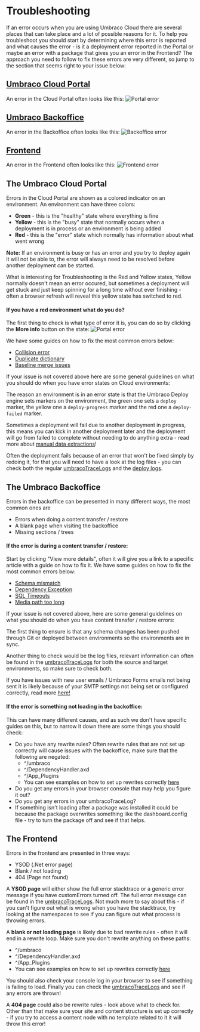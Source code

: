# Troubleshooting

If an error occurs when you are using Umbraco Cloud there are several places that can take place and a lot of possible reasons for it. To help you troubleshoot you should start by determining where this error is reported and what causes the error - is it a deployment error reported in the Portal or maybe an error with a package that gives you an error in the Frontend? The approach you need to follow to fix these errors are very different, so jump to the section that seems right to your issue below:

## [Umbraco Cloud Portal](#the-umbraco-cloud-portal)
An error in the Cloud Portal often looks like this:
![Portal error](images/portal-error.png)

## [Umbraco Backoffice](#the-umbraco-backoffice)
An error in the Backoffice often looks like this:
![Backoffice error](images/backoffice-error.png)

## [Frontend](#the-frontend)
An error in the Frontend often looks like this:
![Frontend error](images/frontend-error.png)

## The Umbraco Cloud Portal
Errors in the Cloud Portal are shown as a colored indicator on an environment. An environment can have three colors:
* __Green__ - this is the "healthy" state where everything is fine
* __Yellow__ - this is the "busy" state that normally occurs when a deployment is in process or an environment is being added
* __Red__ - this is the "error" state which normally has information about what went wrong

**Note:** If an environment is busy or has an error and you try to deploy again it will not be able to, the error will always need to be resolved before another deployment can be started.

What is interesting for Troubleshooting is the Red and Yellow states, Yellow normally doesn't mean an error occured, but sometimes a deployment will get stuck and just keep spinning for a long time without ever finishing - often a browser refresh will reveal this yellow state has switched to red.

#### If you have a red environment what do you do?
The first thing to check is what type of error it is, you can do so by clicking the __**More info**__ button on the state:
![Portal error](images/portal-error2.png)

We have some guides on how to fix the most common errors below:
* [Collision error](Deployments/Structure-Error)
* [Duplicate dictionary](Deployments/Duplicate-Dictionary-Items)
* [Baseline merge issues](../Getting-Started/Baselines/Baseline-Merge-Conflicts)

If your issue is not covered above here are some general guidelines on what you should do when you have error states on Cloud environments:

The reason an environment is in an error state is that the Umbraco Deploy engine sets markers on the environment, the green one sets a `deploy` marker, the yellow one a `deploy-progress` marker and the red one a `deploy-failed` marker.

Sometimes a deployment will fail due to another deployment in progress, this means you can kick in another deployment later and the deployment will go from failed to complete without needing to do anything extra - read more about [manual data extractions](../Set-Up/Power-Tools/Manual-extractions)!

Often the deployment fails because of an error that won't be fixed simply by redoing it, for that you will need to have a look at the log files - you can check both the regular [umbracoTraceLogs](Log-Files/#umbraco-logs) and the [deploy logs](Log-Files/#deploy-logs).


## The Umbraco Backoffice
Errors in the backoffice can be presented in many different ways, the most common ones are 
* Errors when doing a content transfer / restore 
* A blank page when visiting the backoffice
* Missing sections / trees

#### If the error is during a content transfer / restore:
Start by clicking "View more details", often it will give you a link to a specific article with a guide on how to fix it. We have some guides on how to fix the most common errors below:
* [Schema mismatch](Deployments/Schema-Mismatches)
* [Dependency Exception](Deployments/Dependency-Exceptions)
* [SQL Timeouts](Deployments/Deploy-Settings)
* [Media path too long](Deployments/Path-too-long-exception)

If your issue is not covered above, here are some general guidelines on what you should do when you have content transfer / restore errors:

The first thing to ensure is that any schema changes has been pushed through Git or deployed between environments so the environments are in sync. 

Another thing to check would be the log files, relevant information can often be found in the [umbracoTraceLogs](Log-Files/#umbraco-logs) for both the source and target environments, so make sure to check both.

If you have issues with new user emails / Umbraco Forms emails not being sent it is likely because of your SMTP settings not being set or configured correctly, read more [here!](../Set-Up/SMTP-settings)

#### If the error is something not loading in the backoffice:
This can have many different causes, and as such we don't have specific guides on this, but to narrow it down there are some things you should check:

* Do you have any rewrite rules? Often rewrite rules that are not set up correctly will cause issues with the backoffice, make sure that the following are negated:
    * ^/umbraco 
    * ^/DependencyHandler.axd
    * ^/App_Plugins
    * You can see examples on how to set up rewrites correctly [here](../Set-Up/Manage-Domains/Rewrites-on-Cloud)
* Do you get any errors in your browser console that may help you figure it out?
* Do you get any errors in your umbracoTraceLog?
* If something isn't loading after a package was installed it could be because the package overwrites something like the dashboard.config file - try to turn the package off and see if that helps. 


## The Frontend
Errors in the frontend are presented in three ways:
* YSOD (.Net error page)
* Blank / not loading
* 404 (Page not found)

A **YSOD page** will either show the full error stacktrace or a generic error message if you have customErrors turned off. The full error message can be found in the [umbracoTraceLogs](Log-Files/#umbraco-logs). Not much more to say about this - if you can't figure out what is wrong when you have the stacktrace, try looking at the namespaces to see if you can figure out what process is throwing errors.

A **blank or not loading page** is likely due to bad rewrite rules - often it will end in a rewrite loop. Make sure you don't rewrite anything on these paths:
* ^/umbraco 
* ^/DependencyHandler.axd
* ^/App_Plugins
* You can see examples on how to set up rewrites correctly [here](../Set-Up/Manage-Domains/Rewrites-on-Cloud)

You should also check your console log in your browser to see if something is failing to load. Finally you can check the [umbracoTraceLogs](Log-Files/#umbraco-logs) and see if any errors are thrown!

A **404 page** could also be rewrite rules - look above what to check for. Other than that make sure your site and content structure is set up correctly - if you try to access a content node with no template related to it it will throw this error!